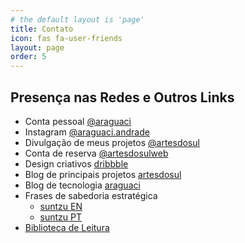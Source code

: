 ```yaml
---
# the default layout is 'page'
title: Contato
icon: fas fa-user-friends
layout: page
order: 5
---
```


## Presença nas Redes e Outros Links

- Conta pessoal [@araguaci](https://x.com/araguaci)
- Instagram [@araguaci.andrade](https://www.instagram.com/araguaci.andrade/)
- Divulgação de meus projetos [@artesdosul](https://x.com/artesdosul)
- Conta de reserva [@artesdosulweb](https://x.com/artesdosulweb)
- Design criativos [dribbble](https://dribbble.com/araguaci)
- Blog de principais projetos [artesdosul](https://artesdosul.github.io)
- Blog de tecnologia [araguaci](https://araguaci.github.io)
- Frases de sabedoria estratégica
  - [suntzu EN](https://suntzu.vercel.app/)
  - [suntzu PT](https://sabedoria-suntzu.vercel.app/)
- [Biblioteca de Leitura](/biblioteca)

